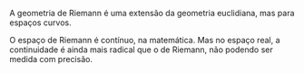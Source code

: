 A geometria de Riemann é uma extensão da geometria euclidiana, mas para espaços curvos.

O espaço de Riemann é contínuo, na matemática. Mas no espaço real, a continuidade é ainda mais radical que o de Riemann, não podendo ser medida com precisão.
